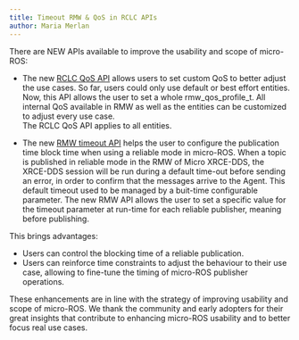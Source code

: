 ```yaml
---
title: Timeout RMW & QoS in RCLC APIs 
author: Maria Merlan
---
```

There are NEW APIs available to improve the usability and scope of micro-ROS:
 
- The new [RCLC QoS API](https://github.com/ros2/rclc/pull/119/) allows users to set custom QoS to better adjust the use cases. 
So far, users could only use default or best effort entities. Now, this API allows the user to set a whole rmw_qos_profile_t. All internal QoS available in RMW as well as the entities can be customized to adjust every use case.  
The RCLC QoS API applies to all entities. 
 
- The new [RMW timeout API](https://github.com/micro-ROS/rmw-microxrcedds/pull/153) helps the user to configure the publication time block time when using a reliable mode in micro-ROS.
When a topic is published in reliable mode in the RMW of Micro XRCE-DDS, the XRCE-DDS session will be run during a default time-out before sending an error, in order to confirm that the messages arrive to the Agent. This default timeout used to be managed by a buit-time configurable parameter. 
The new RMW API allows the user to set a specific value for the timeout parameter at run-time for each reliable publisher, meaning before publishing. 
 
This brings advantages:	
  - Users can control the blocking time of a reliable publication.
  - Users can reinforce time constraints to adjust the behaviour to their use case, allowing to fine-tune the timing of micro-ROS publisher operations.
 
These enhancements are in line with the strategy of improving usability and scope of micro-ROS. We thank the community and early adopters for their great insights that contribute to enhancing micro-ROS usability and to better focus real use cases. 
 
 
 
